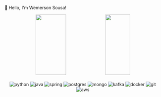 👋 Hello, I'm Wemerson Sousa!
<div align="center"> <img width="44%" height="195px" src="https://github-readme-stats.vercel.app/api?username=Wemers0n&show_icons=true&count_private=true&theme=react" /> <img width="40%" height="195px" src="https://github-readme-stats.vercel.app/api/top-langs/?username=Wemers0n&layout=compact&hide_border=true&theme=react" /> </div>

<div align="center" style="display: inline_block"><br> 
<img align="center" alt="python" src="https://img.shields.io/badge/Python-3776AB?style=for-the-badge&logo=python&logoColor=white" />
<img align="center" alt="java" src="https://img.shields.io/badge/Java-ED8B00?style=for-the-badge&logo=java&logoColor=white" />
<img align="center" alt="spring" src="https://img.shields.io/badge/Spring-6DB33F.svg?style=for-the-badge&logo=Spring&logoColor=white" />
<img align="center" alt="postgres" src="https://img.shields.io/badge/PostgreSQL-4169E1.svg?style=for-the-badge&logo=PostgreSQL&logoColor=white"/> 
<img align="center" alt="mongo" src="https://img.shields.io/badge/MongoDB-47A248.svg?style=for-the-badge&logo=MongoDB&logoColor=white" /> 
<img align="center" alt="kafka" src="https://img.shields.io/badge/Apache%20Kafka-231F20.svg?style=for-the-badge&logo=Apache-Kafka&logoColor=white"/> 
<!-- <img align="center" alt="rabbitmq" src="https://img.shields.io/badge/rabbitmq-%23FF6600.svg?&style=for-the-badge&logo=rabbitmq&logoColor=white"/> -->
<img align="center" alt="docker" src="https://img.shields.io/badge/Docker-2496ED.svg?style=for-the-badge&logo=Docker&logoColor=white"/>
<img align="center" alt="git" src="https://img.shields.io/badge/Git-F05032.svg?style=for-the-badge&logo=Git&logoColor=white" /> 
<img align="center" alt="aws" src="https://img.shields.io/badge/Amazon_AWS-FF9900?style=for-the-badge&logo=amazonaws&logoColor=white"/> 
</div>
